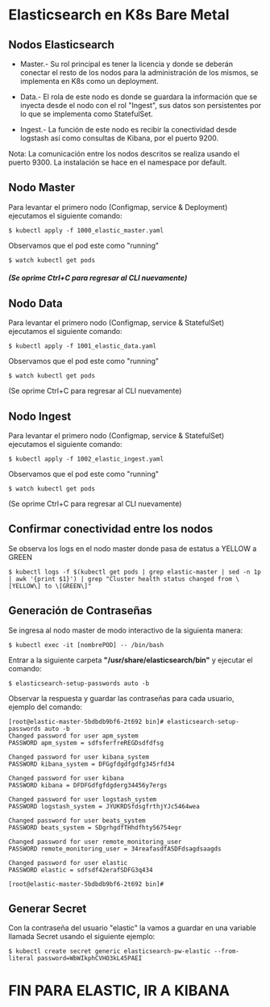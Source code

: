 # Elasticsearch en K8s Bare Metal

## Nodos Elasticsearch

- Master.- Su rol principal es tener la licencia y donde se deberán conectar el resto de los nodos para la administración de los mismos, se implementa en K8s como un deployment.

- Data.- El rola de este nodo es donde se guardara la información que se inyecta desde el nodo con el rol "Ingest", sus datos son persistentes por lo que se implementa como StatefulSet.

- Ingest.- La función de este nodo es recibir la conectividad desde logstash así como consultas de Kibana, por el puerto 9200.

Nota: La comunicación entre los nodos descritos se realiza usando el puerto 9300.
      La instalación se hace en el namespace por default.

## Nodo Master

Para levantar el primero nodo (Configmap, service & Deployment) ejecutamos el siguiente comando:
```
$ kubectl apply -f 1000_elastic_master.yaml 
```

Observamos que el pod este como "running"
```
$ watch kubectl get pods
```
##### (Se oprime Ctrl+C para regresar al CLI nuevamente)


## Nodo Data

Para levantar el primero nodo (Configmap, service & StatefulSet) ejecutamos el siguiente comando:
```
$ kubectl apply -f 1001_elastic_data.yaml 
```

Observamos que el pod este como "running"
```
$ watch kubectl get pods
```
(Se oprime Ctrl+C para regresar al CLI nuevamente)




## Nodo Ingest

Para levantar el primero nodo (Configmap, service & StatefulSet) ejecutamos el siguiente comando:
```
$ kubectl apply -f 1002_elastic_ingest.yaml 
```

Observamos que el pod este como "running"
```
$ watch kubectl get pods
```
(Se oprime Ctrl+C para regresar al CLI nuevamente)



## Confirmar conectividad entre los nodos

Se observa los logs en el nodo master donde pasa de estatus a YELLOW a GREEN

```
$ kubectl logs -f $(kubectl get pods | grep elastic-master | sed -n 1p | awk '{print $1}') | grep "Cluster health status changed from \[YELLOW\] to \[GREEN\]"
```

## Generación de Contraseñas

Se ingresa al nodo master de modo interactivo de la siguienta manera:

```
$ kubectl exec -it [nombrePOD] -- /bin/bash
```

Entrar a la siguiente carpeta __"/usr/share/elasticsearch/bin"__ y ejecutar el comando:
```
$ elasticsearch-setup-passwords auto -b
```
Observar la respuesta y guardar las contraseñas para cada usuario, ejemplo del comando:

```
[root@elastic-master-5bdbdb9bf6-2t692 bin]# elasticsearch-setup-passwords auto -b
Changed password for user apm_system
PASSWORD apm_system = sdfsferfreREGDsdfdfsg

Changed password for user kibana_system
PASSWORD kibana_system = DFGgfdgdfgdfg345rfd34

Changed password for user kibana
PASSWORD kibana = DFDFGdfgfdgderg34456y7ergs

Changed password for user logstash_system
PASSWORD logstash_system = JYUKRDSfdsgfrthjYJc5464wea

Changed password for user beats_system
PASSWORD beats_system = SDgrhgdfTHhdfhty56754egr

Changed password for user remote_monitoring_user
PASSWORD remote_monitoring_user = 34reafasdfASDFdsagdsaagds

Changed password for user elastic
PASSWORD elastic = sdfsdf42erafSDFG3q434

[root@elastic-master-5bdbdb9bf6-2t692 bin]# 

```

## Generar Secret

Con la contraseña del usuario "elastic" la vamos a guardar en una variable llamada Secret usando el siguiente ejemplo:
```
$ kubectl create secret generic elasticsearch-pw-elastic --from-literal password=WbWIkphCVHO3kL45PAEI
```


# FIN PARA ELASTIC, IR A KIBANA